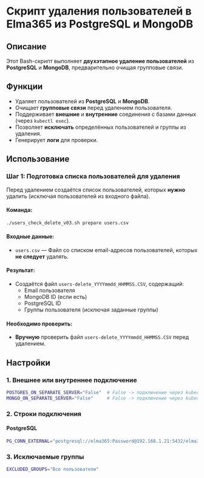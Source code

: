 # Скрипт удаления пользователей в Elma365 из PostgreSQL и MongoDB

## Описание
Этот Bash-скрипт выполняет **двухэтапное удаление пользователей** из **PostgreSQL** и **MongoDB**, предварительно очищая групповые связи.

## Функции
- Удаляет пользователей из **PostgreSQL** и **MongoDB**.
- Очищает **групповые связи** перед удалением пользователя.
- Поддерживает **внешние** и **внутренние** соединения с базами данных (через `kubectl exec`).
- Позволяет **исключать** определённых пользователей и группы из удаления.
- Генерирует **логи** для проверки.

## Использование
### Шаг 1: Подготовка списка пользователей для удаления
Перед удалением создаётся список пользователей, которых **нужно** удалить (исключая пользователей из входного файла).

#### Команда:
```sh
./users_check_delete_v03.sh prepare users.csv
```
#### Входные данные:
- `users.csv` — Файл со списком email-адресов пользователей, которых **не следует** удалять.

#### Результат:
- Создаётся файл `users-delete_YYYYmmdd_HHMMSS.CSV`, содержащий:
  - Email пользователя
  - MongoDB ID (если есть)
  - PostgreSQL ID
  - Группы пользователя (исключая заданные группы)

#### Необходимо проверить:
- **Вручную** проверить файл `users-delete_YYYYmmdd_HHMMSS.CSV` перед удалением.

## Настройки

### 1. Внешнее или внутреннее подключение
```sh
POSTGRES_ON_SEPARATE_SERVER="False"  # False -> подключение через kubectl exec
MONGO_ON_SEPARATE_SERVER="False"     # False -> подключение через kubectl exec
```

### 2. Строки подключения

#### PostgreSQL
```sh
PG_CONN_EXTERNAL="postgresql://elma365:Password@192.168.1.21:5432/elma365?sslmode=disable"
```

### 3. Исключаемые группы
```sh
EXCLUDED_GROUPS="Все пользователи"
```
